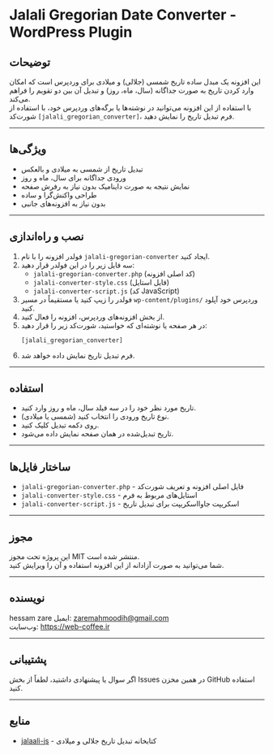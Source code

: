 
# Jalali Gregorian Date Converter - WordPress Plugin

## توضیحات

این افزونه یک مبدل ساده تاریخ شمسی (جلالی) و میلادی برای وردپرس است که امکان وارد کردن تاریخ به صورت جداگانه (سال، ماه، روز) و تبدیل آن بین دو تقویم را فراهم می‌کند.  
با استفاده از این افزونه می‌توانید در نوشته‌ها یا برگه‌های وردپرس خود، با استفاده از شورت‌کد `[jalali_gregorian_converter]`، فرم تبدیل تاریخ را نمایش دهید.

---

## ویژگی‌ها

- تبدیل تاریخ از شمسی به میلادی و بالعکس  
- ورودی جداگانه برای سال، ماه و روز  
- نمایش نتیجه به صورت داینامیک بدون نیاز به رفرش صفحه  
- طراحی واکنش‌گرا و ساده  
- بدون نیاز به افزونه‌های جانبی  

---

## نصب و راه‌اندازی

1. فولدر افزونه را با نام `jalali-gregorian-converter` ایجاد کنید.  
2. سه فایل زیر را در این فولدر قرار دهید:  
   - `jalali-gregorian-converter.php` (کد اصلی افزونه)  
   - `jalali-converter-style.css` (فایل استایل)  
   - `jalali-converter-script.js` (کد JavaScript)  
3. فولدر را زیپ کنید یا مستقیماً در مسیر `wp-content/plugins/` وردپرس خود آپلود کنید.  
4. از بخش افزونه‌های وردپرس، افزونه را فعال کنید.  
5. در هر صفحه یا نوشته‌ای که خواستید، شورت‌کد زیر را قرار دهید:  
   ```
   [jalali_gregorian_converter]
   ```  
6. فرم تبدیل تاریخ نمایش داده خواهد شد.

---

## استفاده

- تاریخ مورد نظر خود را در سه فیلد سال، ماه و روز وارد کنید.  
- نوع تاریخ ورودی را انتخاب کنید (شمسی یا میلادی).  
- روی دکمه تبدیل کلیک کنید.  
- تاریخ تبدیل‌شده در همان صفحه نمایش داده می‌شود.

---

## ساختار فایل‌ها

- `jalali-gregorian-converter.php` - فایل اصلی افزونه و تعریف شورت‌کد  
- `jalali-converter-style.css` - استایل‌های مربوط به فرم  
- `jalali-converter-script.js` - اسکریپت جاوااسکریپت برای تبدیل تاریخ  

---

## مجوز

این پروژه تحت مجوز MIT منتشر شده است.  
شما می‌توانید به صورت آزادانه از این افزونه استفاده و آن را ویرایش کنید.

---

## نویسنده

hessam zare
ایمیل: zaremahmoodih@gmail.com  
وب‌سایت: https://web-coffee.ir

---

## پشتیبانی

اگر سوال یا پیشنهادی داشتید، لطفاً از بخش Issues در همین مخزن GitHub استفاده کنید.

---

## منابع

- [jalaali-js](https://github.com/jalaali/jalaali-js) - کتابخانه تبدیل تاریخ جلالی و میلادی
